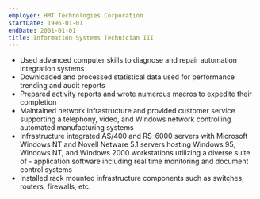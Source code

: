 ```yaml
---
employer: HMT Technologies Corporation
startDate: 1996-01-01
endDate: 2001-01-01
title: Information Systems Technician III
---
```

- Used advanced computer skills to diagnose and repair automation integration systems
- Downloaded and processed statistical data used for performance trending and audit reports
- Prepared activity reports and wrote numerous macros to expedite their completion
- Maintained network infrastructure and provided customer service supporting a telephony, video, and Windows network controlling automated manufacturing systems
- Infrastructure integrated AS/400 and RS-6000 servers with Microsoft Windows NT and Novell Netware 5.1 servers hosting Windows 95, Windows NT, and Windows 2000 workstations utilizing a diverse suite of - application software including real time monitoring and document control systems
- Installed rack mounted infrastructure components such as switches, routers, firewalls, etc.
